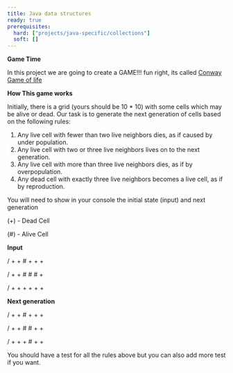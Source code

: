 ```yaml
---
title: Java data structures
ready: true
prerequisites:
  hard: ["projects/java-specific/collections"]
  soft: []
---
```


**Game Time**

In this project we are going to create a GAME!!! fun right, its called [Conway Game of life](https://en.wikipedia.org/wiki/Conway%27s_Game_of_Life)

**How This game works**

Initially, there is a grid (yours should be 10 \* 10) with some cells which may be alive or dead. Our task is to generate the next generation of cells based on the following rules:

1. Any live cell with fewer than two live neighbors dies, as if caused by under population.
2. Any live cell with two or three live neighbors lives on to the next generation.
3. Any live cell with more than three live neighbors dies, as if by overpopulation.
4. Any dead cell with exactly three live neighbors becomes a live cell, as if by reproduction.

You will need to show in your console the initial state (input) and next generation

(+) - Dead Cell

(#) - Alive Cell

**Input**

/ + + # + + +

/ + + # # # +

/ + + + + + +

**Next generation**

/ + + # + + +

/ + + # # + +

/ + + + # + +

You should have a test for all the rules above but you can also add more test if you want.
